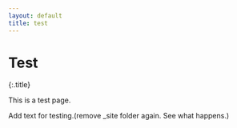 ```yaml
---
layout: default
title: test
---
```


# Test
{:.title}

This is a test page.

Add text for testing.(remove _site folder again. See what happens.)
